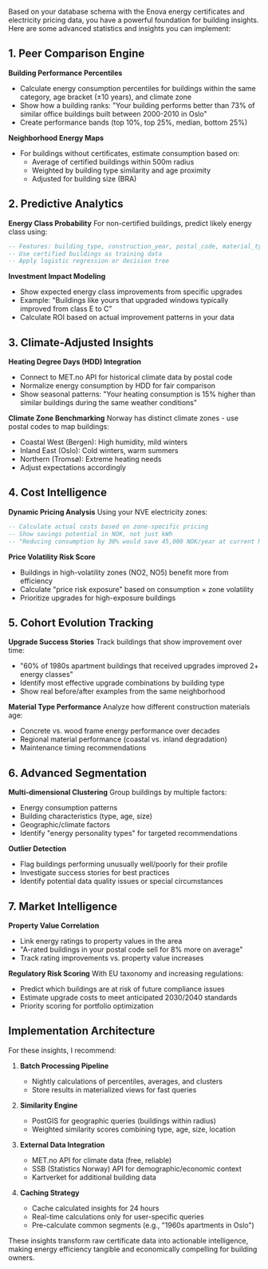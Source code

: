 Based on your database schema with the Enova energy certificates and electricity pricing data, you have a powerful foundation for building insights. Here are some advanced statistics and insights you can implement:

## 1. Peer Comparison Engine

**Building Performance Percentiles**
- Calculate energy consumption percentiles for buildings within the same category, age bracket (±10 years), and climate zone
- Show how a building ranks: "Your building performs better than 73% of similar office buildings built between 2000-2010 in Oslo"
- Create performance bands (top 10%, top 25%, median, bottom 25%)

**Neighborhood Energy Maps**
- For buildings without certificates, estimate consumption based on:
  - Average of certified buildings within 500m radius
  - Weighted by building type similarity and age proximity
  - Adjusted for building size (BRA)

## 2. Predictive Analytics

**Energy Class Probability**
For non-certified buildings, predict likely energy class using:
```sql
-- Features: building_type, construction_year, postal_code, material_type
-- Use certified buildings as training data
-- Apply logistic regression or decision tree
```

**Investment Impact Modeling**
- Show expected energy class improvements from specific upgrades
- Example: "Buildings like yours that upgraded windows typically improved from class E to C"
- Calculate ROI based on actual improvement patterns in your data

## 3. Climate-Adjusted Insights

**Heating Degree Days (HDD) Integration**
- Connect to MET.no API for historical climate data by postal code
- Normalize energy consumption by HDD for fair comparison
- Show seasonal patterns: "Your heating consumption is 15% higher than similar buildings during the same weather conditions"

**Climate Zone Benchmarking**
Norway has distinct climate zones - use postal codes to map buildings:
- Coastal West (Bergen): High humidity, mild winters
- Inland East (Oslo): Cold winters, warm summers  
- Northern (Tromsø): Extreme heating needs
- Adjust expectations accordingly

## 4. Cost Intelligence

**Dynamic Pricing Analysis**
Using your NVE electricity zones:
```sql
-- Calculate actual costs based on zone-specific pricing
-- Show savings potential in NOK, not just kWh
-- "Reducing consumption by 30% would save 45,000 NOK/year at current NO2 prices"
```

**Price Volatility Risk Score**
- Buildings in high-volatility zones (NO2, NO5) benefit more from efficiency
- Calculate "price risk exposure" based on consumption × zone volatility
- Prioritize upgrades for high-exposure buildings

## 5. Cohort Evolution Tracking

**Upgrade Success Stories**
Track buildings that show improvement over time:
- "60% of 1980s apartment buildings that received upgrades improved 2+ energy classes"
- Identify most effective upgrade combinations by building type
- Show real before/after examples from the same neighborhood

**Material Type Performance**
Analyze how different construction materials age:
- Concrete vs. wood frame energy performance over decades
- Regional material performance (coastal vs. inland degradation)
- Maintenance timing recommendations

## 6. Advanced Segmentation

**Multi-dimensional Clustering**
Group buildings by multiple factors:
- Energy consumption patterns
- Building characteristics (type, age, size)
- Geographic/climate factors
- Identify "energy personality types" for targeted recommendations

**Outlier Detection**
- Flag buildings performing unusually well/poorly for their profile
- Investigate success stories for best practices
- Identify potential data quality issues or special circumstances

## 7. Market Intelligence

**Property Value Correlation**
- Link energy ratings to property values in the area
- "A-rated buildings in your postal code sell for 8% more on average"
- Track rating improvements vs. property value increases

**Regulatory Risk Scoring**
With EU taxonomy and increasing regulations:
- Predict which buildings are at risk of future compliance issues
- Estimate upgrade costs to meet anticipated 2030/2040 standards
- Priority scoring for portfolio optimization

## Implementation Architecture

For these insights, I recommend:

1. **Batch Processing Pipeline**
   - Nightly calculations of percentiles, averages, and clusters
   - Store results in materialized views for fast queries
   
2. **Similarity Engine**
   - PostGIS for geographic queries (buildings within radius)
   - Weighted similarity scores combining type, age, size, location
   
3. **External Data Integration**
   - MET.no API for climate data (free, reliable)
   - SSB (Statistics Norway) API for demographic/economic context
   - Kartverket for additional building data

4. **Caching Strategy**
   - Cache calculated insights for 24 hours
   - Real-time calculations only for user-specific queries
   - Pre-calculate common segments (e.g., "1960s apartments in Oslo")

These insights transform raw certificate data into actionable intelligence, making energy efficiency tangible and economically compelling for building owners.